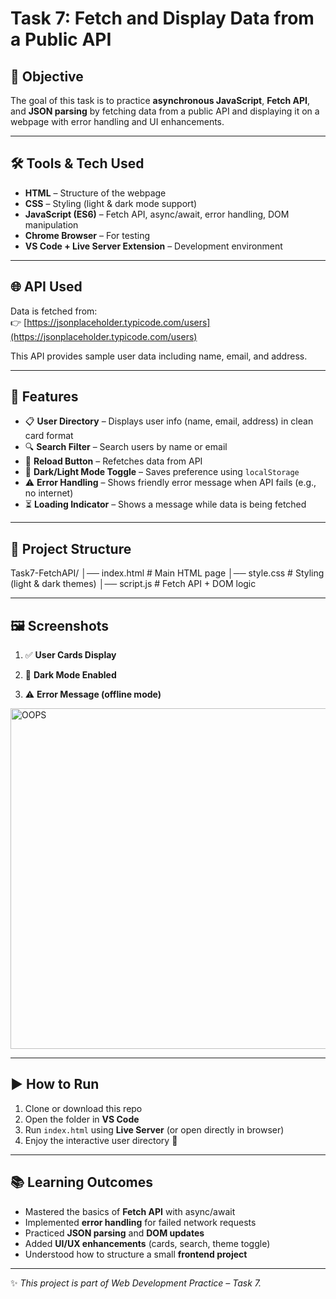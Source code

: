 # Task 7: Fetch and Display Data from a Public API

## 📌 Objective
The goal of this task is to practice **asynchronous JavaScript**, **Fetch API**, and **JSON parsing** by fetching data from a public API and displaying it on a webpage with error handling and UI enhancements.

---

## 🛠️ Tools & Tech Used
- **HTML** – Structure of the webpage  
- **CSS** – Styling (light & dark mode support)  
- **JavaScript (ES6)** – Fetch API, async/await, error handling, DOM manipulation  
- **Chrome Browser** – For testing  
- **VS Code + Live Server Extension** – Development environment  

---

## 🌐 API Used
Data is fetched from:  
👉 [https://jsonplaceholder.typicode.com/users](https://jsonplaceholder.typicode.com/users)

This API provides sample user data including name, email, and address.

---

## 🚀 Features
- 📋 **User Directory** – Displays user info (name, email, address) in clean card format  
- 🔍 **Search Filter** – Search users by name or email  
- 🔄 **Reload Button** – Refetches data from API  
- 🌙 **Dark/Light Mode Toggle** – Saves preference using `localStorage`  
- ⚠️ **Error Handling** – Shows friendly error message when API fails (e.g., no internet)  
- ⏳ **Loading Indicator** – Shows a message while data is being fetched  

---
## 📂 Project Structure

Task7-FetchAPI/
│── index.html # Main HTML page
│── style.css # Styling (light & dark themes)
│── script.js # Fetch API + DOM logic

---

## 🖼️ Screenshots
1. ✅ **User Cards Display**

  
2. 🌙 **Dark Mode Enabled**  
3. ⚠️ **Error Message (offline mode)**  
<img width="1919" height="545" alt="OOPS" src="https://github.com/user-attachments/assets/4da4fc19-5be7-4a69-b2e4-0e8647ad939c" />

---

## ▶️ How to Run
1. Clone or download this repo  
2. Open the folder in **VS Code**  
3. Run `index.html` using **Live Server** (or open directly in browser)  
4. Enjoy the interactive user directory 🎉  

---

## 📚 Learning Outcomes
- Mastered the basics of **Fetch API** with async/await  
- Implemented **error handling** for failed network requests  
- Practiced **JSON parsing** and **DOM updates**  
- Added **UI/UX enhancements** (cards, search, theme toggle)  
- Understood how to structure a small **frontend project**  

---

✨ *This project is part of Web Development Practice – Task 7.*
